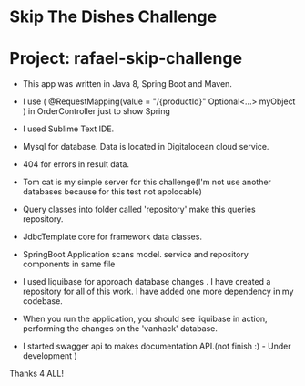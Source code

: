 # Skip The Dishes Challenge

Project: rafael-skip-challenge
==============================

- This app was written in Java 8, Spring Boot and Maven.

- I use ( @RequestMapping(value = "/{productId}" Optional<...> myObject ) in OrderController just to show Spring

- I used Sublime Text IDE.

- Mysql for database. Data is located in Digitalocean cloud service.

- 404 for errors in result data.

- Tom cat is my simple server for this challenge(I'm not use another databases because for this test not applocable)

- Query classes into folder called 'repository' make this queries repository.

- JdbcTemplate core for framework data classes.

- SpringBoot Application scans model. service and repository components in same file

- I used liquibase for approach database changes . I have created a repository for all of this work. I have added one more dependency in my codebase.

- When you run the application, you should see liquibase in action, performing the changes on the 'vanhack' database.

- I started swagger api to makes documentation API.(not finish :) - Under development )

Thanks 4 ALL!